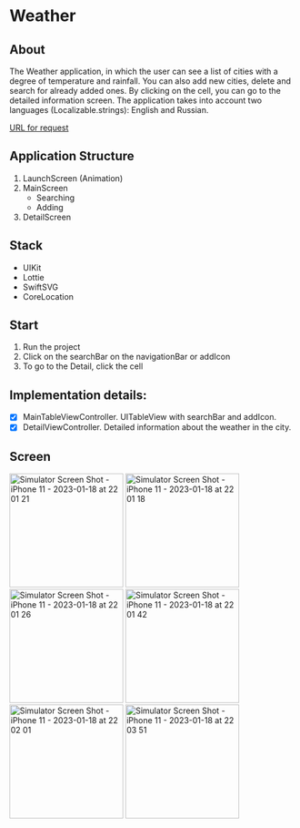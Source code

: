 # Weather

## About
The Weather application, in which the user can see a list of cities with a degree of temperature and rainfall. You can also add new cities, delete and search for already added ones. By clicking on the cell, you can go to the detailed information screen. 
The application takes into account two languages (Localizable.strings): English and Russian.

[URL for request](https://yandex.ru/dev/weather/doc/dg/concepts/forecast-test.html)

## Application Structure
1. LaunchScreen (Animation)
2. MainScreen
    * Searching
    * Adding
3. DetailScreen

## Stack
* UIKit
* Lottie
* SwiftSVG
* CoreLocation

## Start
1. Run the project
2. Click on the searchBar on the navigationBar or addIcon
4. To go to the Detail, click the cell

## Implementation details:
- [X] MainTableViewController. UITableView with searchBar and addIcon.
- [X] DetailViewController. Detailed information about the weather in the city.

## Screen
<img width="200" alt="Simulator Screen Shot - iPhone 11 - 2023-01-18 at 22 01 21" src="https://user-images.githubusercontent.com/99760600/213398337-f723f08f-beee-462c-b15f-9ab3f428b8e9.png"> <img width="200" alt="Simulator Screen Shot - iPhone 11 - 2023-01-18 at 22 01 18" src="https://user-images.githubusercontent.com/99760600/213398364-89b1dd6f-6d4d-4921-b51a-f8d52973c36f.png"> 
<img width="200" alt="Simulator Screen Shot - iPhone 11 - 2023-01-18 at 22 01 26" src="https://user-images.githubusercontent.com/99760600/213398411-2042db8e-1f5d-451e-8560-14f16d947966.png"> <img width="200" alt="Simulator Screen Shot - iPhone 11 - 2023-01-18 at 22 01 42" src="https://user-images.githubusercontent.com/99760600/213398452-9da679f1-ba2b-4676-820a-220eefa0c285.png"> 
<img width="200" alt="Simulator Screen Shot - iPhone 11 - 2023-01-18 at 22 02 01" src="https://user-images.githubusercontent.com/99760600/213398511-16d830cb-839f-4823-ad32-2c9a190b6971.png"> <img width="200" alt="Simulator Screen Shot - iPhone 11 - 2023-01-18 at 22 03 51" src="https://user-images.githubusercontent.com/99760600/213398533-3ded7a96-06ed-46e7-8cdc-cbb6b0963863.png"> 
